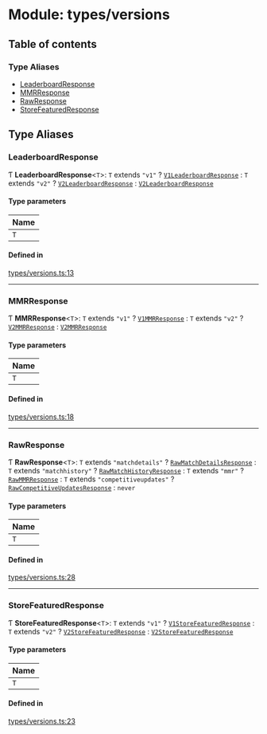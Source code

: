 # Module: types/versions

## Table of contents

### Type Aliases

- [LeaderboardResponse](types_versions.md#leaderboardresponse)
- [MMRResponse](types_versions.md#mmrresponse)
- [RawResponse](types_versions.md#rawresponse)
- [StoreFeaturedResponse](types_versions.md#storefeaturedresponse)

## Type Aliases

### LeaderboardResponse

Ƭ **LeaderboardResponse**<`T`\>: `T` extends ``"v1"`` ? [`V1LeaderboardResponse`](types_v1_leaderboard.md#v1leaderboardresponse) : `T` extends ``"v2"`` ? [`V2LeaderboardResponse`](../interfaces/types_v2_leaderboard.V2LeaderboardResponse.md) : [`V2LeaderboardResponse`](../interfaces/types_v2_leaderboard.V2LeaderboardResponse.md)

#### Type parameters

| Name |
| :------ |
| `T` |

#### Defined in

[types/versions.ts:13](https://github.com/jameslinimk/unofficial-valorant-api/blob/fe67431/package/src/types/versions.ts#L13)

___

### MMRResponse

Ƭ **MMRResponse**<`T`\>: `T` extends ``"v1"`` ? [`V1MMRResponse`](../interfaces/types_v1_mmr.V1MMRResponse.md) : `T` extends ``"v2"`` ? [`V2MMRResponse`](../interfaces/types_v2_mmr.V2MMRResponse.md) : [`V2MMRResponse`](../interfaces/types_v2_mmr.V2MMRResponse.md)

#### Type parameters

| Name |
| :------ |
| `T` |

#### Defined in

[types/versions.ts:18](https://github.com/jameslinimk/unofficial-valorant-api/blob/fe67431/package/src/types/versions.ts#L18)

___

### RawResponse

Ƭ **RawResponse**<`T`\>: `T` extends ``"matchdetails"`` ? [`RawMatchDetailsResponse`](../interfaces/types_raw_match_details.RawMatchDetailsResponse.md) : `T` extends ``"matchhistory"`` ? [`RawMatchHistoryResponse`](../interfaces/types_raw_match_history.RawMatchHistoryResponse.md) : `T` extends ``"mmr"`` ? [`RawMMRResponse`](../interfaces/types_raw_mmr.RawMMRResponse.md) : `T` extends ``"competitiveupdates"`` ? [`RawCompetitiveUpdatesResponse`](../interfaces/types_raw_competitive_updates.RawCompetitiveUpdatesResponse.md) : `never`

#### Type parameters

| Name |
| :------ |
| `T` |

#### Defined in

[types/versions.ts:28](https://github.com/jameslinimk/unofficial-valorant-api/blob/fe67431/package/src/types/versions.ts#L28)

___

### StoreFeaturedResponse

Ƭ **StoreFeaturedResponse**<`T`\>: `T` extends ``"v1"`` ? [`V1StoreFeaturedResponse`](types_v1_store_featured.md#v1storefeaturedresponse) : `T` extends ``"v2"`` ? [`V2StoreFeaturedResponse`](types_v2_store_featured.md#v2storefeaturedresponse) : [`V2StoreFeaturedResponse`](types_v2_store_featured.md#v2storefeaturedresponse)

#### Type parameters

| Name |
| :------ |
| `T` |

#### Defined in

[types/versions.ts:23](https://github.com/jameslinimk/unofficial-valorant-api/blob/fe67431/package/src/types/versions.ts#L23)
